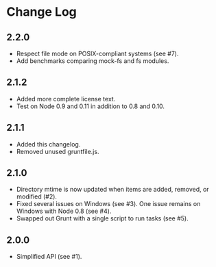 # Change Log

## 2.2.0

 * Respect file mode on POSIX-compliant systems (see #7).
 * Add benchmarks comparing mock-fs and fs modules.

## 2.1.2

 * Added more complete license text.
 * Test on Node 0.9 and 0.11 in addition to 0.8 and 0.10.

## 2.1.1

 * Added this changelog.
 * Removed unused gruntfile.js.

## 2.1.0

 * Directory mtime is now updated when items are added, removed, or modified (#2).
 * Fixed several issues on Windows (see #3).  One issue remains on Windows with Node 0.8 (see #4).
 * Swapped out Grunt with a single script to run tasks (see #5).

## 2.0.0

 * Simplified API (see #1).
